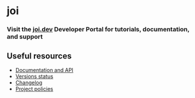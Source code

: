 # joi

### Visit the [joi.dev](https://joi.dev) Developer Portal for tutorials, documentation, and support

## Useful resources

- [Documentation and API](https://joi.dev/api/)
- [Versions status](https://joi.dev/resources/status/#joi)
- [Changelog](https://joi.dev/resources/changelog/)
- [Project policies](https://joi.dev/policies/)
